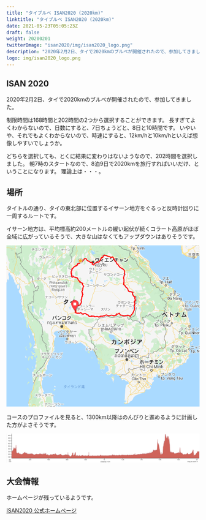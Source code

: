 ```yaml
---
title: "タイブルベ ISAN2020 (2020km)"
linktitle: "タイブルベ ISAN2020 (2020km)"
date: 2021-05-23T05:05:23Z
draft: false
weight: 20200201
twitterImage: "isan2020/img/isan2020_logo.png"
description: "2020年2月2日、タイで2020kmのブルベが開催されたので、参加してきました。"
logo: img/isan2020_logo.png
---
```

## ISAN 2020

2020年2月2日、タイで2020kmのブルベが開催されたので、参加してきました。

制限時間は168時間と202時間の2つから選択することができます。
長すぎてよくわからないので、日数にすると、7日ちょうどと、8日と10時間です。
いやいや、それでもよくわからないので、時速にすると、12km/hと10km/hといえば想像しやすいでしょうか。

どちらを選択しても、とくに結果に変わりはないようなので、202時間を選択しました。
朝7時のスタートなので、8泊9日で2020kmを旅行すればいいだけ、ということになります。
理論上は・・・。

## 場所

タイトルの通り、タイの東北部に位置するイサーン地方をぐるっと反時計回りに一周するルートです。

イサーン地方は、平均標高約200メートルの緩い起伏が続くコラート高原がほぼ全域に広がっているそうで、大きな山はなくてもアップダウンはありそうです。

![ISAN Map](img/isan-map.png)

コースのプロファイルを見ると、1300km以降はのんびりと進めるように計画した方がよさそうです。

![ISAN Map](img/elevation.png)

## 大会情報

ホームページが残っているようです。

[ISAN2020 公式ホームページ](http://www.isan.bike/2020/#)